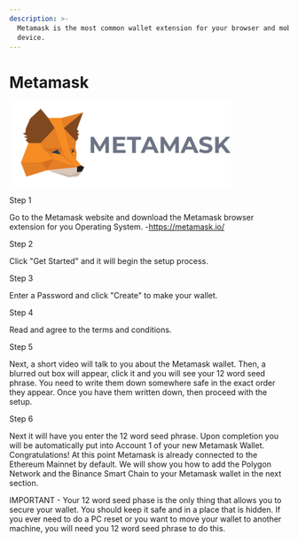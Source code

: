 ```yaml
---
description: >-
  Metamask is the most common wallet extension for your browser and mobile
  device.
---
```


# Metamask

![](../../.gitbook/assets/400px-Metamask.png)

Step 1

Go to the Metamask website and download the Metamask browser extension for you Operating System.
    -https://metamask.io/
    
Step 2

Click  "Get Started" and it will begin the setup process.

Step 3

Enter a Password and click "Create" to make your wallet.

Step 4

Read and agree to the terms and conditions.

Step 5

Next, a short video will talk to you about the Metamask wallet. Then, a blurred out box will appear, click it and you will see your 12 word seed phrase. You need to write them down somewhere safe in the exact order they appear. Once you have them written down, then proceed with the setup.

Step 6

Next it will have you enter the 12 word seed phrase. Upon completion you will be automatically put into Account 1 of your new Metamask Wallet. 
Congratulations! At this point Metamask is already connected to the Ethereum Mainnet by default. We will show you how to add the Polygon Network and the
Binance Smart Chain to your Metamask wallet in the next section.

IMPORTANT - Your 12 word seed phase is the only thing that allows you to secure your wallet. You should keep it safe and in a place that is hidden.
            If you ever need to do a PC reset or you want to move your wallet to another machine, you will need you 12 word seed phrase to do this.


